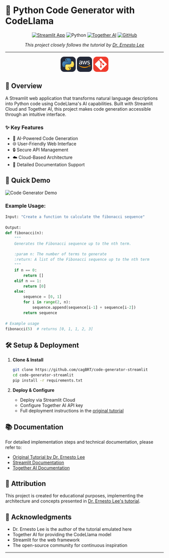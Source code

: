 # 🚀 Python Code Generator with CodeLlama

<div align="center">

[![Streamlit App](https://static.streamlit.io/badges/streamlit_badge_black_white.svg)](https://streamlit.io/cloud)
![Python](https://img.shields.io/badge/python-v3.6+-blue.svg)
[![Together AI](https://img.shields.io/badge/Together_AI-CodeLlama-orange)](https://www.together.ai/)
[![GitHub](https://img.shields.io/badge/GitHub-View_on_GitHub-blue?logo=GitHub)](https://github.com/cagBRT/code-generator-streamlit)

*This project closely follows the tutorial by [Dr. Ernesto Lee](https://drlee.io/building-a-python-code-generator-with-codellama-in-streamlit-cloud-4a78886918eb)*

---

<img src="https://raw.githubusercontent.com/tandpfun/skill-icons/main/icons/Python-Dark.svg" width="48" title="Python"> <img src="https://raw.githubusercontent.com/tandpfun/skill-icons/main/icons/AWS-Dark.svg" width="48" title="Cloud"> <img src="https://raw.githubusercontent.com/tandpfun/skill-icons/main/icons/Git.svg" width="48" title="Git">

</div>

## 📖 Overview

A Streamlit web application that transforms natural language descriptions into Python code using CodeLlama's AI capabilities. Built with Streamlit Cloud and Together AI, this project makes code generation accessible through an intuitive interface.

### ✨ Key Features

- 🤖 AI-Powered Code Generation
- 🌐 User-Friendly Web Interface
- 🔒 Secure API Management
- ☁️ Cloud-Based Architecture
- 📝 Detailed Documentation Support

## 🎯 Quick Demo

![Code Generator Demo](https://raw.githubusercontent.com/cagBRT/code-generator-streamlit/main/demo.gif)

### Example Usage:

```python
Input: "Create a function to calculate the fibonacci sequence"

Output: 
def fibonacci(n):
    """
    Generates the Fibonacci sequence up to the nth term.

    :param n: The number of terms to generate
    :return: A list of the Fibonacci sequence up to the nth term
    """
    if n == 0:
        return []
    elif n == 1:
        return [0]
    else:
        sequence = [0, 1]
        for i in range(2, n):
            sequence.append(sequence[i-1] + sequence[i-2])
        return sequence

# Example usage
fibonacci(5)  # returns [0, 1, 1, 2, 3]
```

## 🛠️ Setup & Deployment

1. **Clone & Install**
   ```bash
   git clone https://github.com/cagBRT/code-generator-streamlit
   cd code-generator-streamlit
   pip install -r requirements.txt
   ```

2. **Deploy & Configure**
   - Deploy via Streamlit Cloud
   - Configure Together AI API key
   - Full deployment instructions in the [original tutorial](https://drlee.io/building-a-python-code-generator-with-codellama-in-streamlit-cloud-4a78886918eb)

## 📚 Documentation

For detailed implementation steps and technical documentation, please refer to:
- [Original Tutorial by Dr. Ernesto Lee](https://drlee.io/building-a-python-code-generator-with-codellama-in-streamlit-cloud-4a78886918eb)
- [Streamlit Documentation](https://docs.streamlit.io/)
- [Together AI Documentation](https://docs.together.ai/)

## 📜 Attribution

This project is created for educational purposes, implementing the architecture and concepts presented in [Dr. Ernesto Lee's tutorial](https://drlee.io/building-a-python-code-generator-with-codellama-in-streamlit-cloud-4a78886918eb).

## 🙏 Acknowledgments

- Dr. Ernesto Lee is the author of the tutorial emulated here
- Together AI for providing the CodeLlama model
- Streamlit for the web framework
- The open-source community for continuous inspiration

---

<div align="center">

</div>

